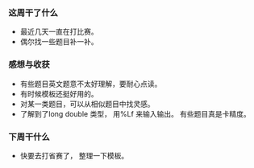 ### 这周干了什么
+ 最近几天一直在打比赛。
+ 偶尔找一些题目补一补。

### 感想与收获
+ 有些题目英文题意不太好理解，要耐心点读。
+ 有时候模板还挺好用的。
+ 对某一类题目，可以从相似题目中找灵感。
+ 了解到了long double 类型， 用%Lf 来输入输出。 有些题目真是卡精度。

### 下周干什么
+ 快要去打省赛了， 整理一下模板。
